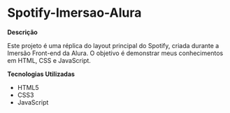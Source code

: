# Spotify-Imersao-Alura

**Descrição**

Este projeto é uma réplica do layout principal do Spotify, criada durante a Imersão Front-end da Alura. O objetivo é demonstrar meus conhecimentos em HTML, CSS e JavaScript.

**Tecnologias Utilizadas**

* HTML5
* CSS3
* JavaScript
